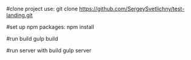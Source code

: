#clone project use:
git clone https://github.com/SergeySvetlichny/test-landing.git

#set up npm packages:
npm install

#run build
gulp build

#run server with build
gulp server
